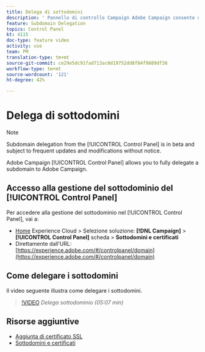 ```yaml
---
title: Delega di sottodomini
description: ' Pannello di controllo Campaign Adobe Campaign consente di delegare completamente un sottodominio a  Adobe Campaign. Per farlo, segui la procedura indicata di seguito.'
feature: Subdomain Delegation
topics: Control Panel
kt: 4115
doc-type: feature video
activity: use
team: PM
translation-type: tm+mt
source-git-commit: ce29e5dc91fad713ac0d19752dd8f84f9889df38
workflow-type: tm+mt
source-wordcount: '121'
ht-degree: 42%

---
```



# Delega di sottodomini

>[!NOTE]
>
> Subdomain delegation from the [!UICONTROL Control Panel] is in beta and subject to frequent updates and modifications without notice.

Adobe Campaign [!UICONTROL Control Panel] allows you to fully delegate a subdomain to Adobe Campaign.

## Accesso alla gestione del sottodominio del [!UICONTROL Control Panel]

Per accedere alla gestione del sottodominio nel [!UICONTROL Control Panel], vai a:

* [Home](https://experience.adobe.com/#/home) Experience Cloud  > Selezione soluzione: **[!DNL Campaign]** > **[!UICONTROL Control Panel]** scheda > **Sottodomini e certificati**
* Direttamente dall’URL: [https://experience.adobe.com/#/controlpanel/domain](https://experience.adobe.com/#/controlpanel/domain)

## Come delegare i sottodomini

Il video seguente illustra come delegare i sottodomini.

>[!VIDEO](https://video.tv.adobe.com/v/31390?quality=12)
*Delega sottodominio (05:07 min)*

## Risorse aggiuntive

* [Aggiunta di certificato SSL](/help/acc/monitoring-campaign-classic/control-panel/adding-ssl-certificates.md)
* [Sottodomini e certificati](https://docs.adobe.com/content/help/it-IT/control-panel/using/subdomains-and-certificates/renewing-subdomain-certificate.html)

